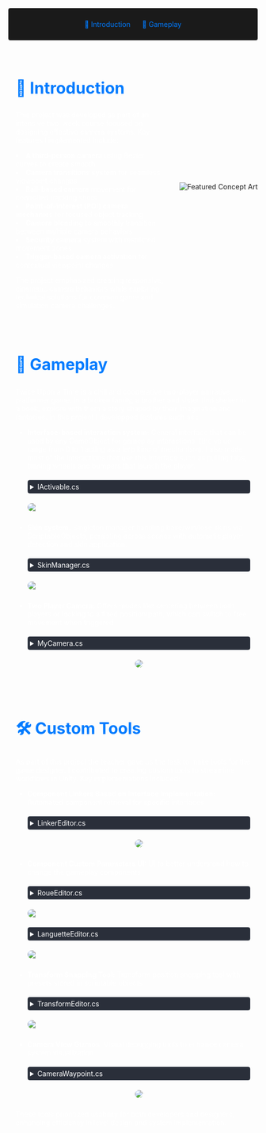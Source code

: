 <!-- Summary Section with Navigation -->

<div style="background:rgb(26, 26, 26); padding: 1.5rem; margin-bottom: 2rem; border-radius: 4px; text-align: center;">
<a href="#introduction" style="color: #007bff; text-decoration: none; margin: 0 10px;">🌟 Introduction </a>
<a href="#game" style="color: #007bff; text-decoration: none; margin: 0 10px;">👾 Gameplay </a>

</div>

<!-- Main Content with Anchor -->
<div id="introduction" style="display: flex; align-items: center; margin: 2rem 0;">
    <div style="flex: 1; padding: 0 15px; color: #fff;">
        <h2 style="font-size: 2rem; color: #007bff;">🌟 Introduction</h2>
        <p>
            This project was developed as part of an intensive two-week course focused on designing effective camera systems. Key features I implemented include:

<li><b>A third-person camera</b> using Bézier curves to create smooth</li>

<li><b>Camera transitions system</b> for seamless viewpoint changes</li>

<li><b>Rail-based camera</b> movement for controlled tracking shots</li>

<li><b>Point-of-interest (POI) camera mechanics</b> for focused object tracking</li>

<li><b>Camera blending</b> to smoothly transition between multiple camera behaviors</li>

<li><b>Security camera</b> system with restricted movement zones</li>

<li><b>Trigger-based camera activation</b> for contextual viewpoint changes</li>

The project emphasized creating responsive, cinematic camera behaviors while exploring technical solutions for common game and simulation camera challenges.
        </p>
    </div>
    <img src="https://i.imgur.com/dNOutQa.png" 
         alt="Featured Concept Art" 
         style="margin-left: 12px;">
</div>

<div id="game" style="display: flex; align-items: center; margin: 2rem 0;">
    <div style="flex: 1; padding: 0 15px; color: #fff;">
        <h2 style="font-size: 2rem; color: #007bff;">👾 Gameplay</h2>
        <p>
            Twice Upon a Time is a chill and cooperative two-player narrative platformer game.
            In a broken family, a brother and sister find shelter in a book, explore with them a story shaped by their imagination and fantasies.
            In this project I developped features such as :
        </p>
        <ul style="margin-top: 0.5rem;">
            <li style="margin-bottom: 1.5rem;">
                <div style="display: flex; flex-direction: column; gap: 10px;">
                    <div>
                        <strong>Interface-based interaction system:</strong> General interface that can be used by any GameObject for gameplay interactions. (the value range from 0 to 1 acting as a lerp kind of mechanism). I also made most of the interactions that use this interface such as pulling tabs, turning wheels and bumpers that launch the player.
                    </div>
                    <details style="margin: 10px 0; border: 1px solid #3d4450; border-radius: 4px;">
                        <summary style="cursor: pointer; padding: 4px; background-color: #2a2f3a; color: #fff;">
                            IActivable.cs
                        </summary>
                        <div style="background-color: #1a1a1a; border-radius: 0 0 4px 4px;">
<div>

    public interface IActivable
    {
        public void UpdateActivable(float value);
        public void Activate(float value);
        public void Desactivate();
    }

</div>
                        </div>
                    </details>
                        <img src="https://i.imgur.com/2htWMtb.gif" style="max-width: 100%; border-radius: 12px;">
                </div>
            </li>
            <li style="margin-bottom: 1.5rem;">
                <div style="display: flex; flex-direction: column; gap: 10px;">
                    <div>
                        <strong>Skin system:</strong> Singleton manager handling base/win/lose skins via ScriptableObjects, persisting across scenes with automatic player detection and skin application. 
                    </div>
                    <details style="margin: 10px 0; border: 1px solid #3d4450; border-radius: 4px;">
                        <summary style="cursor: pointer; padding: 4px; background-color: #2a2f3a; color: #fff;">
                            SkinManager.cs
                        </summary>
                        <div style="background-color: #1a1a1a; border-radius: 0 0 4px 4px;">
<div>

    public class SkinManager : MonoBehaviour
    {
        public static SkinManager instance;

        [SerializeField] HeroSkinScriptableObject baseGirlSkin;
        [SerializeField] HeroSkinScriptableObject baseBoySkin;

        [SerializeField] HeroSkinScriptableObject loseGirlSkin;
        [SerializeField] HeroSkinScriptableObject loseBoySkin;

        [SerializeField] HeroSkinScriptableObject winGirlSkin;
        [SerializeField] HeroSkinScriptableObject winBoySkin;

        PlayerData boy;
        PlayerData girl;

        HeroSkinScriptableObject currentBoy;
        HeroSkinScriptableObject currentGirl;

        private void Start()
        {
            if(instance == null)
            {
                instance = this;
                currentBoy = baseBoySkin;
                currentGirl = baseGirlSkin;
            }
            DontDestroyOnLoad(transform.gameObject);
            SceneManager.sceneLoaded += GetPlayers;
            ApplyAtFirstStart();
        }

        private void GetPlayers(Scene arg0, LoadSceneMode arg1)
        {
            PlayerData[] players = FindObjectsOfType<PlayerData>();
            foreach (var item in players)
            {
                if (item.playerId == 0) boy = item;
                if (item.playerId == 1) girl = item;
            }
            if (boy == null || girl == null) return;
            boy.GetComponentInChildren<HeroAnimator>().ChangeBaseSkin(currentBoy);
            girl.GetComponentInChildren<HeroAnimator>().ChangeBaseSkin(currentGirl);
        }

        void ApplyAtFirstStart()
        {
            PlayerData[] players = FindObjectsOfType<PlayerData>();
            foreach (var item in players)
            {
                if (item.playerId == 0) boy = item;
                if (item.playerId == 1) girl = item;
            }
            if (boy == null || girl == null) return;
            boy.GetComponentInChildren<HeroAnimator>().ChangeBaseSkin(currentBoy);
            girl.GetComponentInChildren<HeroAnimator>().ChangeBaseSkin(currentGirl);
        }

        public void BoyWin()
        {
            boy.GetComponentInChildren<HeroAnimator>().ChangeBaseSkin(winBoySkin);
            girl.GetComponentInChildren<HeroAnimator>().ChangeBaseSkin(loseGirlSkin);
            currentBoy = winBoySkin;
            currentGirl = loseGirlSkin;
        }

        public void GirlWin()
        {
            boy.GetComponentInChildren<HeroAnimator>().ChangeBaseSkin(loseBoySkin);
            girl.GetComponentInChildren<HeroAnimator>().ChangeBaseSkin(winGirlSkin);
            currentBoy = loseBoySkin;
            currentGirl = winGirlSkin;
        }
    }


</div>
                        </div>
                    </details>
                    <img src="https://i.imgur.com/bkEzS5z.gif" style="max-width: 100%; border-radius: 12px;">
                </div>
            </li>
            <li style="margin-bottom: 1.5rem;">
                <div style="display: flex; flex-direction: column; gap: 10px;">
                    <div>
                        <strong>Two Player Camera:</strong> Offers modes like centering between both players or locking to a fixed position/path, which can switch to free movement when triggered
                    </div>
                    <details style="margin: 10px 0; border: 1px solid #3d4450; border-radius: 4px;">
                        <summary style="cursor: pointer; padding: 4px; background-color: #2a2f3a; color: #fff;">
                            MyCamera.cs
                        </summary>
                        <div style="background-color: #1a1a1a; border-radius: 0 0 4px 4px;">
<div>

    public class MyCamera : MonoBehaviour
    {
        enum Pos
        {
            Left,
            Right,
            Middle
        }

        int indexLeft = 0;
        int indexRight = 1;

        [SerializeField] Camera cameraRef;
        [SerializeField] float speed = 0.2f;
        [HideInInspector] public List<Transform> players;
        [SerializeField] List<CameraWaypoint> waypoints;

        void Start()
        {
            List<PlayerData> playersData = FindObjectsByType<PlayerData>(FindObjectsSortMode.None).ToList();
            playersData.ForEach(p => players.Add(p.transform));
        }

        void Update()
        {
            CameraPoint();
        }

        void CameraPoint()
        {
            Bounds bounds = new Bounds(players[0].position, Vector3.zero);
            bounds.Encapsulate(players[1].position);

            if (waypoints[indexLeft].type == WaypointType.Automatic)
            {
                float dot = (((bounds.center.x - waypoints[indexLeft].transform.position.x) * (waypoints[indexRight].transform.position.x - waypoints[indexLeft].transform.position.x)) + ((bounds.center.y - waypoints[indexLeft].transform.position.y) * (waypoints[indexRight].transform.position.y - waypoints[indexLeft].transform.position.y))) / Mathf.Pow(Vector2.Distance(waypoints[indexLeft].transform.position, waypoints[indexRight].transform.position), 2f);
                float X = waypoints[indexLeft].transform.position.x + (dot * (waypoints[indexRight].transform.position.x - waypoints[indexLeft].transform.position.x));
                float Y = waypoints[indexLeft].transform.position.y + (dot * (waypoints[indexRight].transform.position.y - waypoints[indexLeft].transform.position.y));

                switch (PointLine(new Vector2(X, Y)))
                {
                    case Pos.Left:
                        SwitchLeft();
                        break;
                    case Pos.Right:
                        SwitchRight();
                        break;
                    case Pos.Middle:
                        Vector2 pos = Vector2.MoveTowards(cameraRef.transform.position, new Vector2(X, Y), speed);
                        float len1 = Vector2.Distance(pos, waypoints[indexLeft].transform.position);
                        float len2 = Vector2.Distance(pos, waypoints[indexRight].transform.position);
                        cameraRef.orthographicSize = Mathf.Lerp(waypoints[indexLeft].size, waypoints[indexRight].size, len1 / len2);
                        cameraRef.transform.position = new Vector3(pos.x, pos.y, cameraRef.transform.position.z);
                        break;
                }

                if(waypoints[indexRight].IsInside() && waypoints[indexRight].type == WaypointType.Fixed)
                {
                    SwitchRight();
                }
            }
            else
            {
                if(waypoints[indexLeft].IsInside())
                {
                    cameraRef.orthographicSize = waypoints[indexLeft].size;
                    Vector2 pos = Vector2.MoveTowards(cameraRef.transform.position, waypoints[indexLeft].transform.position, speed);
                    cameraRef.transform.position = new Vector3(pos.x, pos.y, cameraRef.transform.position.z);
                }
                else
                {
                    
                    if(bounds.center.x > waypoints[indexLeft].transform.position.x)
                    {
                        SwitchRight();
                    }
                    else
                    {
                        SwitchLeft();
                    }
                }
            }
        }

        Pos PointLine(Vector2 pos)
        {
            int len = (int)Vector2.Distance(waypoints[indexLeft].transform.position, waypoints[indexRight].transform.position);
            float len1 = Vector2.Distance(pos, waypoints[indexLeft].transform.position);
            float len2 = Vector2.Distance(pos, waypoints[indexRight].transform.position);

            if((int)(len1 + len2) == len)
            {
                return Pos.Middle;
            }
            else if(len1 > len2)
            {
                return Pos.Right;
            }
            else
            {
                return Pos.Left;
            }
        }

        public void SwitchRight()
        {
            if (indexRight + 1 < waypoints.Count)
            {
                indexLeft++;
                indexRight++;
            }
        }

        public void SwitchLeft()
        {
            if (indexLeft - 1 >= 0)
            {
                indexLeft--;
                indexRight--;
            }
        }
    }

</div>
                        </div>
                    </details>
                    <img src="https://i.imgur.com/wylx2ky.jpeg" 
                         style="max-width: 100%; border-radius: 12px; display: flex; gap: 10px; margin: auto;">
                </div>
            </li>
        </ul>
    </div>
</div>

<div id="tools" style="display: flex; align-items: center; margin: 2rem 0;">
    <div style="flex: 1; padding: 0 15px; color: #fff;">
        <h2 style="font-size: 2rem; color: #007bff;">🛠️ Custom Tools</h2>
        <p>
            As part of this project the teacher gave us the task to make tools for the game designer. I contributed to creating custom tools to streamline workflows in Unity. Key implementations included:
        </p>
        <ul style="margin-top: 0.5rem;">
            <li style="margin-bottom: 1.5rem;">
                <div style="display: flex; flex-direction: column; gap: 10px;">
                    <div>
                        <strong>Component Linkers Based on Interface Implementation:</strong> Automated component retrieval for specific interfaces
                    </div>
                    <details style="margin: 10px 0; border: 1px solid #3d4450; border-radius: 4px;">
                        <summary style="cursor: pointer; padding: 4px; background-color: #2a2f3a; color: #fff;">
                            LinkerEditor.cs
                        </summary>
                        <div style="background-color: #1a1a1a; border-radius: 0 0 4px 4px;">
<div>

    #if(UNITY_EDITOR)
    [CustomEditor(typeof(MyLinker))]
    public class MyLinkerEditor : Editor
    {
        TransformEditorData _data;
        MyLinker _linker;

        List<GameObject> _allActivable = new();
        private void OnEnable()
        {
            _data = (TransformEditorData)AssetDatabase.LoadAssetAtPath("Assets/Scripts/Victor/TransformEditor/TransformEditorTextureData.asset", typeof(TransformEditorData));
            _linker = (MyLinker)target;
            _allActivable = FindObjectsOfType<GameObject>(true).Where(x => x.GetComponent<IActivable>() != null).ToList();
        }

        public override void OnInspectorGUI()
        {
            EditorGUI.BeginChangeCheck();

            GUIStyle style = new GUIStyle(EditorStyles.boldLabel);
            style.normal.textColor = new Color(1f, 1f, 0.5f);
            style.fontSize = 20;
            GUILayout.Label("Linker", style);

            for (int i = 0; i < _linker.activablesLinked.Count; i++)
            {
                var activable = _linker.activablesLinked[i];

                var idActivable = _allActivable.FindIndex(x => x == activable);

                EditorGUILayout.BeginHorizontal();

                idActivable = EditorGUILayout.Popup("", idActivable, _allActivable.Select(x => x.name).ToArray());

                if (GUILayout.Button("X", GUILayout.Width(20)))
                {
                    _linker.activablesLinked.RemoveAt(i);
                    break;
                }

                EditorGUILayout.EndHorizontal();
                _linker.activablesLinked[i] = _allActivable[Mathf.Clamp(idActivable, 0, _allActivable.Count ^ 1)];
            }

            if (GUILayout.Button("Add GameObject to link"))
            {
                GameObject cash = _allActivable[0];
                _linker.activablesLinked.Add(cash);
            }

            EditorUtility.SetDirty(_linker);
            if (EditorGUI.EndChangeCheck())
            {
                EditorUtility.SetDirty(_linker);
            }
        }

        private void OnSceneGUI()
        {
            Handles.color = new Color(0.4f, 1f, 0.4f);
            foreach (var item in _linker.activablesLinked)
            {
                Handles.DrawLine(_linker.transform.position, item.transform.position);
            }
        }
    }
    #endif

</div>
                        </div>
                    </details>
                    <div style="display: flex; gap: 10px; margin: auto;">
                        <img src="https://i.imgur.com/R8vTbpv.gif" style="max-width: 100%; border-radius: 12px;">
                    </div>
                </div>
            </li>
            <li style="margin-bottom: 1.5rem;">
                <div style="display: flex; flex-direction: column; gap: 10px;">
                    <div>
                        <strong>Component Custom Parameters UI:</strong> UI to better understand how to change the gameplay components
                    </div>
                    <details style="margin: 10px 0; border: 1px solid #3d4450; border-radius: 4px;">
                        <summary style="cursor: pointer; padding: 4px; background-color: #2a2f3a; color: #fff;">
                            RoueEditor.cs
                        </summary>
                        <div style="background-color: #1a1a1a; border-radius: 0 0 4px 4px;">
<div>

    #if(UNITY_EDITOR)
    [CustomEditor(typeof(RoueData))]
    public class RoueEditor : Editor
    {
        RoueData _myObj;
        TransformEditorData _data;
        RoueInteractable _interactable;
        SphereCollider _interactCollider;


        private void OnEnable()
        {
            _data = (TransformEditorData)AssetDatabase.LoadAssetAtPath("Assets/Scripts/Victor/TransformEditor/TransformEditorTextureData.asset", typeof(TransformEditorData));
            _myObj = (RoueData)target;
            _interactable = _myObj.GetComponentInChildren<RoueInteractable>();
            _interactCollider = _myObj.GetComponentInChildren<SphereCollider>();
            if (_myObj.colorsTypeOne == null)
            {
                _myObj.colorsTypeOne = new List<Color>() { Color.white, Color.white };
            }
            if (_myObj.colorsTypeTwo == null)
            {
                _myObj.colorsTypeTwo = new List<Color>() { Color.white, Color.white, Color.white, Color.white };
            }
        }

        public override void OnInspectorGUI()
        {
            EditorGUI.BeginChangeCheck();
            GUIStyle style = new GUIStyle(EditorStyles.boldLabel);
            style.normal.textColor = new Color(0.5f, 0.5f, 1f);
            style.fontSize = 20;
            GUILayout.Label("Roue Parameters", style);

            EditorGUILayout.BeginHorizontal();

            if (GUILayout.Button("<- TEST"))
            {
                _interactable.TestTurn(1f);
            }

            if (GUILayout.Button("TEST ->"))
            {
                _interactable.TestTurn(-1f);
            }

            EditorGUILayout.EndHorizontal();

            EditorGUILayout.BeginHorizontal();
            if(GUILayout.Button(_data.roue2))
            {
                _myObj.type = RoueType.One;
                _myObj.angleTurn = 180f;
                _interactable.transform.localRotation = Quaternion.identity;

            }
            if (GUILayout.Button(_data.roue4))
            {
                _myObj.type = RoueType.Two;
                _myObj.angleTurn = 90f;
                _interactable.transform.localRotation = Quaternion.identity;

            }
            EditorGUILayout.EndHorizontal();

            _myObj.speedTurn = EditorGUILayout.FloatField("Speed",_myObj.speedTurn);
            _myObj.secondsBetweenTurn = EditorGUILayout.FloatField("Seconds Between Turn",_myObj.secondsBetweenTurn);

            EditorGUILayout.BeginHorizontal();
            _interactCollider.radius = EditorGUILayout.FloatField("Interact Radius", _interactCollider.radius);
            if (GUILayout.Button("-0.1"))
            {
                _interactCollider.radius -= 0.1f;
            }
            if (GUILayout.Button("+0.1"))
            {
                _interactCollider.radius += 0.1f;
            }
            EditorGUILayout.EndHorizontal();


            if(_myObj.type == RoueType.One)
            {
                _interactable.ShowRoue(_myObj.colorsTypeOne, _myObj.type);
                for (int i = 0; i < _myObj.colorsTypeOne.Count; i++)
                {
                    _myObj.colorsTypeOne[i] = EditorGUILayout.ColorField("", _myObj.colorsTypeOne[i]);
                }
            }
            else if (_myObj.type == RoueType.Two)
            {
                _interactable.ShowRoue(_myObj.colorsTypeTwo, _myObj.type);
                for (int i = 0; i < _myObj.colorsTypeTwo.Count; i++)
                {
                    _myObj.colorsTypeTwo[i] = EditorGUILayout.ColorField("", _myObj.colorsTypeTwo[i]);
                }
            }

            if (EditorGUI.EndChangeCheck())
            {
                EditorUtility.SetDirty(_myObj);
            }
        }


        private void OnSceneGUI()
        {
            Handles.color = new Color(0.4f, 1f, 0.4f);
            Handles.DrawWireDisc(_interactCollider.transform.position, Vector3.forward, _interactCollider.radius, 3f);
        }
    }
    #endif


</div>
                        </div>
                    </details>
                    <img src="https://i.imgur.com/6Q3vO5Z.gif" style="max-width: 100%; border-radius: 12px;">
                    <details style="margin: 10px 0; border: 1px solid #3d4450; border-radius: 4px;">
                        <summary style="cursor: pointer; padding: 4px; background-color: #2a2f3a; color: #fff;">
                            LanguetteEditor.cs
                        </summary>
                        <div style="background-color: #1a1a1a; border-radius: 0 0 4px 4px;">
<div>

    #if(UNITY_EDITOR)
    [CustomEditor(typeof(LanguetteData))]
    public class LanguetteEditor : Editor
    {
        TransformEditorData _data;
        LanguetteData _currentData;
        List<Vector3> _points = new List<Vector3>();
        SphereCollider _interactCollider;
        Languette _languet;


        private void OnEnable()
        {
            _data = (TransformEditorData)AssetDatabase.LoadAssetAtPath("Assets/Scripts/Victor/TransformEditor/TransformEditorTextureData.asset", typeof(TransformEditorData));
            _currentData = (LanguetteData)target;
            _interactCollider = _currentData.GetComponentInChildren<SphereCollider>();
            _languet = _currentData.GetComponentInChildren<Languette>();
        }
            
        public override void OnInspectorGUI()
        {
            GUIStyle style = new GUIStyle(EditorStyles.boldLabel);
            style.normal.textColor = new Color(0.5f, 0.5f, 1f);
            style.fontSize = 20;
            GUILayout.Label("Languette Parameters", style);

            GUI.backgroundColor = Color.white;

            EditorGUI.BeginChangeCheck();
            EditorGUILayout.BeginHorizontal();

            if (GUILayout.Button(_data.leftArrowRed))
            {
                _currentData.transform.rotation = Quaternion.Euler(0f, 0f, 0f);
            }
            if (GUILayout.Button(_data.downArrowRed))
            {
                _currentData.transform.rotation = Quaternion.Euler(0f, 0f, 90f);
            }
            if (GUILayout.Button(_data.rightArrowRed))
            {
                _currentData.transform.rotation = Quaternion.Euler(0f, 0f, 180f);

            }
            EditorGUILayout.EndHorizontal();

            EditorGUILayout.BeginHorizontal();
            _currentData.maxLength = EditorGUILayout.FloatField("Length", _currentData.maxLength);
            if (GUILayout.Button("  -1  "))
            {
                _currentData.maxLength -= 1f;
            }
            if (GUILayout.Button("  +1  "))
            {
                _currentData.maxLength += 1f;
            }
            EditorGUILayout.EndHorizontal();
            if (_currentData.maxLength < 1f)
            {
                _currentData.maxLength = 1f;
            }

            EditorGUILayout.BeginHorizontal();
            _interactCollider.radius = EditorGUILayout.FloatField("Interact Radius", _interactCollider.radius);
            if (GUILayout.Button("-0.1"))
            {
                _interactCollider.radius -= 0.1f;
            }
            if (GUILayout.Button("+0.1"))
            {
                _interactCollider.radius += 0.1f;
            }
            EditorGUILayout.EndHorizontal();

            //_currentData.color = EditorGUILayout.ColorField("Color", _currentData.color);
            //_languet.ChangeColor(_currentData.color);

            EditorGUILayout.Space(8f);

            GUIStyle style2 = new GUIStyle(EditorStyles.boldLabel);
            style2.normal.textColor = new Color(1f,0.5f,0.5f);
            style2.fontSize = 20;

            EditorGUILayout.LabelField("Languette Type", style2);
            EditorGUILayout.Space(5);

            if(GUILayout.Button("TEST"))
            {
                _languet.SimulateActivation();
            }


            _currentData.type = EditorGUILayout.Popup(_currentData.type, new GUIContent[] { new GUIContent("Stay"), new GUIContent("Timed"), new GUIContent("Slider") });

            switch (_currentData.type)
            {
                case 0:
                    _currentData.releaseSpeed = 0f;
                    _currentData.addSpeed = EditorGUILayout.FloatField("Pull speed", _currentData.addSpeed);
                    _currentData.isSlider = false;
                    break;
                case 1:
                    _currentData.addSpeed = EditorGUILayout.FloatField("Pull speed", _currentData.addSpeed);
                    _currentData.releaseSpeed = EditorGUILayout.FloatField("Release speed", _currentData.releaseSpeed);
                    _currentData.isSlider = false;
                    break;
                case 2:
                    _currentData.addSpeed = EditorGUILayout.FloatField("Pull speed", _currentData.addSpeed);
                    _currentData.releaseSpeed = EditorGUILayout.FloatField("Release speed", _currentData.releaseSpeed);
                    _currentData.isSlider = true;
                    break;
            }

            _currentData.isGravityAffected = EditorGUILayout.Toggle("Affected by gravity",_currentData.isGravityAffected);
            if(_currentData.isGravityAffected)
            {
                EditorGUILayout.HelpBox("It's affected by gravity only if it's facing down (making a down languet or turned by a wheel)",MessageType.Warning);
            }
            if(EditorGUI.EndChangeCheck())
            {
            EditorUtility.SetDirty(_currentData);
            }

            SceneView.RepaintAll(); 
        }

        private void OnSceneGUI()
        {
            Handles.color = new Color(1f, 0.3f, 0.3f);
            Handles.DrawLine(_currentData.transform.position + _currentData.transform.up * -0.5f, _currentData.transform.position + _currentData.transform.up * 0.5f, 2f);
            Handles.DrawLine(_currentData.transform.position + -_currentData.transform.right * (_currentData.maxLength + 1f) + _currentData.transform.up * -0.5f, _currentData.transform.position + -_currentData.transform.right * (_currentData.maxLength + 1f) + _currentData.transform.up * 0.5f, 2f);
            Handles.DrawLine(_currentData.transform.position + -_currentData.transform.right * (_currentData.maxLength + 1f) + _currentData.transform.up * -0.5f, _currentData.transform.position + _currentData.transform.up * -0.5f, 2f);
            Handles.DrawLine(_currentData.transform.position + _currentData.transform.up * 0.5f, _currentData.transform.position + -_currentData.transform.right * (_currentData.maxLength + 1f) + _currentData.transform.up * 0.5f, 2f);
            Handles.color = new Color(0.4f, 1f, 0.4f);
            Handles.DrawWireDisc(_languet.anchorPoint.position, Vector3.forward, _interactCollider.radius, 3f);

            Handles.color = new Color(0.4f, 0.4f, 1f);
            foreach (Vector3 item in _points)
            {
                Handles.DrawLine(_currentData.transform.position, item);
            }

        }
    }

    #endif

</div>
                        </div>
                    </details>
                    <img src="https://i.imgur.com/udv03C5.gif" style="max-width: 100%; border-radius: 12px;">
                </div>
            </li>
            <li style="margin-bottom: 1.5rem;">
                <div style="display: flex; flex-direction: column; gap: 10px;">
                    <div>
                        <strong>Transform Snapping Tool:</strong> Transform position snapping tool with presets stored in scriptable objects
                    </div>
                    <details style="margin: 10px 0; border: 1px solid #3d4450; border-radius: 4px;">
                        <summary style="cursor: pointer; padding: 4px; background-color: #2a2f3a; color: #fff;">
                            TransformEditor.cs
                        </summary>
                        <div style="background-color: #1a1a1a; border-radius: 0 0 4px 4px;">
<div>

    #if(UNITY_EDITOR)
    [CustomEditor(typeof(Transform))]
    public class TransformEditor : Editor
    {
        int _isBasic = 0;
        private Transform _Transform = null;
        public TransformEditorData _data;
        private float _addAmount = 1f;
        private float _deletedData = float.NaN;
        private MyPreset _currentPreset;
        bool _scaleLock = false;
        SerializedProperty m_Position;
        SerializedProperty m_Rotation;
        SerializedProperty m_Scale;

        private void OnEnable()
        {
            _data = (TransformEditorData)AssetDatabase.LoadAssetAtPath("Assets/Scripts/Victor/TransformEditor/TransformEditorTextureData.asset", typeof(TransformEditorData));
            _Transform = (Transform)target;
            m_Position = serializedObject.FindProperty("m_LocalPosition");
            m_Rotation = serializedObject.FindProperty("m_LocalRotation");
            m_Scale = serializedObject.FindProperty("m_LocalScale");
        }

        public override void OnInspectorGUI()
        {
            _isBasic = EditorGUILayout.Popup(_isBasic, new GUIContent[] { new GUIContent("Transform"), new GUIContent("Snapped Move")});
            if (GUILayout.Button("Reset"))
            {
                _Transform.localPosition = new Vector3(0f, 0f, 0f);
                _Transform.localRotation = Quaternion.Euler(0f, 0f, 0f);
                _Transform.localScale = new Vector3(1f, 1f, 1f);
            }
            if (!EditorGUIUtility.wideMode)
            {
                EditorGUIUtility.wideMode = true;
                EditorGUIUtility.labelWidth = EditorGUIUtility.currentViewWidth - 212;
            }

            if (_isBasic == 0)
            {
                EditorGUILayout.PropertyField(m_Position, new GUIContent("Position"));
                EditorGUILayout.PropertyField(m_Rotation, new GUIContent("Rotation"));
                
                Vector3 oldScale = m_Scale.vector3Value;
                EditorGUILayout.PropertyField(m_Scale, new GUIContent("Scale"));

                _scaleLock = GUILayout.Toggle(_scaleLock, new GUIContent("Lock Scale"));
                if (_scaleLock && oldScale != m_Scale.vector3Value)
                {
                    serializedObject.ApplyModifiedProperties();
                    float ratio = (m_Scale.vector3Value.x / oldScale.x) * (m_Scale.vector3Value.y / oldScale.y) * (m_Scale.vector3Value.z / oldScale.z);

                    if (oldScale.x != m_Scale.vector3Value.x)
                    {
                        _Transform.localScale = new Vector3(m_Scale.vector3Value.x, m_Scale.vector3Value.y * ratio, m_Scale.vector3Value.z * ratio);
                    }
                    else if (oldScale.y != m_Scale.vector3Value.y)
                    {
                        _Transform.localScale = new Vector3(m_Scale.vector3Value.x * ratio, m_Scale.vector3Value.y, m_Scale.vector3Value.z * ratio);
                    }
                    else if (oldScale.z != m_Scale.vector3Value.z)
                    {
                        _Transform.localScale = new Vector3(m_Scale.vector3Value.x * ratio, m_Scale.vector3Value.y * ratio, m_Scale.vector3Value.z);
                    }
                }
            }
            else
            {
                EditorGUILayout.BeginHorizontal();
                EditorGUILayout.BeginVertical();

                if (GUILayout.Button(_data.diagonalLeftUpArrow))
                {
                    m_Position.vector3Value = new Vector3(m_Position.vector3Value.x - _addAmount, m_Position.vector3Value.y, m_Position.vector3Value.z);
                    m_Position.vector3Value = new Vector3(m_Position.vector3Value.x, m_Position.vector3Value.y + _addAmount, m_Position.vector3Value.z);
                }
                if (GUILayout.Button(_data.leftArrow))
                {
                    m_Position.vector3Value = new Vector3(m_Position.vector3Value.x - _addAmount, m_Position.vector3Value.y, m_Position.vector3Value.z);
                }
                if (GUILayout.Button(_data.diagonalLeftDownArrow))
                {
                    m_Position.vector3Value = new Vector3(m_Position.vector3Value.x - _addAmount, m_Position.vector3Value.y, m_Position.vector3Value.z);
                    m_Position.vector3Value = new Vector3(m_Position.vector3Value.x, m_Position.vector3Value.y - _addAmount, m_Position.vector3Value.z);
                }
                EditorGUILayout.EndVertical();
                EditorGUILayout.BeginVertical();

                if (GUILayout.Button(_data.upArrow))
                {
                    m_Position.vector3Value = new Vector3(m_Position.vector3Value.x, m_Position.vector3Value.y + _addAmount, m_Position.vector3Value.z);
                }
                if (GUILayout.Button(_data.square))
                {
                    m_Position.vector3Value = new Vector3(Mathf.RoundToInt(m_Position.vector3Value.x), Mathf.RoundToInt(m_Position.vector3Value.y), m_Position.vector3Value.z);
                }
                if (GUILayout.Button(_data.downArrow))
                {
                    m_Position.vector3Value = new Vector3(m_Position.vector3Value.x, m_Position.vector3Value.y - _addAmount, m_Position.vector3Value.z);
                }
                EditorGUILayout.EndVertical();
                EditorGUILayout.BeginVertical();

                if (GUILayout.Button(_data.diagonalRightUpArrow))
                {
                    m_Position.vector3Value = new Vector3(m_Position.vector3Value.x + _addAmount, m_Position.vector3Value.y, m_Position.vector3Value.z);
                    m_Position.vector3Value = new Vector3(m_Position.vector3Value.x, m_Position.vector3Value.y + _addAmount, m_Position.vector3Value.z);
                }
                if (GUILayout.Button(_data.rightArrow))
                {
                    m_Position.vector3Value = new Vector3(m_Position.vector3Value.x + _addAmount, m_Position.vector3Value.y, m_Position.vector3Value.z);
                }
                if (GUILayout.Button(_data.diagonalRightDownArrow))
                {
                    m_Position.vector3Value = new Vector3(m_Position.vector3Value.x + _addAmount, m_Position.vector3Value.y, m_Position.vector3Value.z);
                    m_Position.vector3Value = new Vector3(m_Position.vector3Value.x, m_Position.vector3Value.y - _addAmount, m_Position.vector3Value.z);
                }
                EditorGUILayout.EndVertical();
                EditorGUILayout.EndHorizontal();

                _addAmount = EditorGUILayout.FloatField("Move amount", _addAmount);

                EditorGUILayout.BeginHorizontal();
                _currentPreset = (MyPreset)EditorGUILayout.EnumPopup("My preset", _currentPreset);


                if (GUILayout.Button(" Add preset"))
                {
                    _data.preset[_currentPreset].Add(_addAmount);
                }
                EditorGUILayout.EndHorizontal();
                EditorGUILayout.BeginVertical();
                foreach (float item in _data.preset[_currentPreset])
                {
                    EditorGUILayout.BeginHorizontal();
                    if (GUILayout.Button(item.ToString()))
                    {
                        _addAmount = item;
                    }
                    if (GUILayout.Button("Delete Preset"))
                    {
                        _deletedData = item;
                    }
                    EditorGUILayout.EndHorizontal();
                }
                if (_deletedData != float.NaN)
                {
                    _data.preset[_currentPreset].Remove(_deletedData);
                    _deletedData = float.NaN;
                }

                EditorGUILayout.EndVertical();
            }
            serializedObject.ApplyModifiedProperties();
        }
    }
    #endif

</div>
                        </div>
                    </details>
                    <img src="https://i.imgur.com/mdIcTNo.gif" style="max-width: 100%; border-radius: 12px;">
                </div>
            </li>
            <li style="margin-bottom: 1.5rem;">
                <div style="display: flex; flex-direction: column; gap: 10px;">
                    <div>
                        <strong>Camera View Gizmos:</strong> Visual debugging tools to enhance camera system visualization
                    </div>
                    <details style="margin: 10px 0; border: 1px solid #3d4450; border-radius: 4px;">
                        <summary style="cursor: pointer; padding: 4px; background-color: #2a2f3a; color: #fff;">
                            CameraWaypoint.cs
                        </summary>
                        <div style="background-color: #1a1a1a; border-radius: 0 0 4px 4px;">
<div>

    public enum WaypointType
    {
        Automatic,
        Fixed
    }

    public class CameraWaypoint : MonoBehaviour
    {
        public WaypointType type = WaypointType.Automatic;
        public float size = 10f;
        List<PlayerData> players = new List<PlayerData>();


        private void OnTriggerEnter(Collider other)
        {
            if (type == WaypointType.Automatic) return;
            PlayerData cash = other.GetComponent<PlayerData>();
            if(cash != null && !players.Contains(cash))
            {
                players.Add(cash);
            }
        }

        private void OnTriggerExit(Collider other)
        {
            if (type == WaypointType.Automatic) return;
            PlayerData cash = other.GetComponent<PlayerData>();
            if (cash != null && players.Contains(cash))
            {
                players.Remove(cash);
            }
        }

        public bool IsInside()
        {
            if(players.Count == 2)
            {
                return true;
            }
            else
            {
                return false;
            }
        }

    #if(UNITY_EDITOR)
        private void OnDrawGizmos()
        {
            Gizmos.color = Color.green;
            Gizmos.DrawLine(transform.position + Vector3.up * size + Vector3.left * size * Camera.main.aspect, transform.position + Vector3.up * size + Vector3.right * size * Camera.main.aspect);
            Gizmos.DrawLine(transform.position + Vector3.down * size + Vector3.left * size * Camera.main.aspect, transform.position + Vector3.down * size + Vector3.right * size * Camera.main.aspect);
            Gizmos.DrawLine(transform.position + Vector3.down * size + Vector3.right * size * Camera.main.aspect, transform.position + Vector3.up * size + Vector3.right * size * Camera.main.aspect);
            Gizmos.DrawLine(transform.position + Vector3.down * size + Vector3.left * size * Camera.main.aspect, transform.position + Vector3.up * size + Vector3.left * size * Camera.main.aspect);
        }
    #endif
    }

</div>
                        </div>
                    </details>
                    <img src="https://i.imgur.com/wylx2ky.jpeg" 
                         style="max-width: 100%; border-radius: 12px; display: flex; gap: 10px; margin: auto;">
                </div>
            </li>
        </ul>
        <p>
            These tools prioritized usability for both developers and designers, enhancing efficiency in level design and system implementation.
        </p>
    </div>
</div>